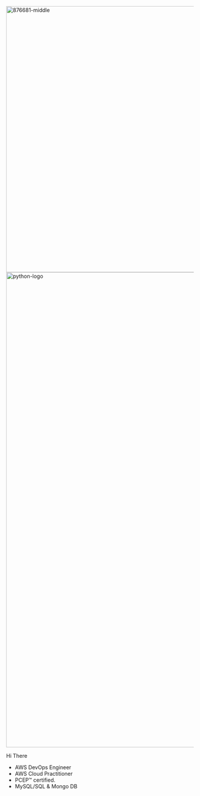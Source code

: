 <img width="900" height="714" alt="876681-middle" src="https://github.com/user-attachments/assets/84b3e948-9e94-408c-9c9d-e1a33382bc3d" />
<img width="1280" height="1275" alt="python-logo" src="https://github.com/user-attachments/assets/b542d7a7-0942-4483-a97e-6903399b4df1" />

Hi There
  * AWS DevOps Engineer
  * AWS Cloud Practitioner
  * PCEP™ certified.
  * MySQL/SQL & Mongo DB


